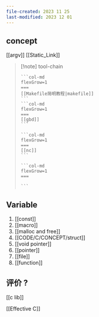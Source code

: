 ```yaml
---
file-created: 2023 11 25
last-modified: 2023 12 01
---
```


## concept

[[argv]] [[Static_Link]]


>[!note] tool-chain
> ````col
> ```col-md
> flexGrow=1
> ===
> [[Makefile简明教程|makefile]]
> ```
> ```col-md
> flexGrow=1
> ===
> [[gbd]]
> ```
> 
> ```col-md
> flexGrow=1
> ===
> [[nc]]
> ```
> 
> ```col-md
> flexGrow=1
> ===
> 
> ```
> 
> ````


## Variable

1. [[const]]
2. [[macro]]
3. [[malloc and free]]
4. [[CODE/C/CONCEPT/struct]]
5. [[void pointer]]
6. [[pointer]]
7. [[file]]
8. [[function]]


## 评价 ?

[[c lib]]

[[Effective C]]

